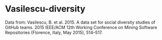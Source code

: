 # Vasilescu-diversity



Data from:
Vasilescu, B. et al. 2015. A data set for social diversity studies of GitHub teams. 2015 IEEE/ACM 12th Working Conference on Mining Software Repositories (Florence, Italy, May 2015), 514–517.

